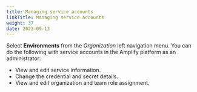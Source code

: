 ```yaml
---
title: Managing service accounts
linkTitle: Managing service accounts
weight: 37
date: 2023-09-13
---
```


Select **Environments** from the *Organization* left navigation menu. You can do the following with service accounts in the Amplify platform as an administrator:

* View and edit service information.
* Change the credential and secret details.
* View and edit organization and team role assignment.
